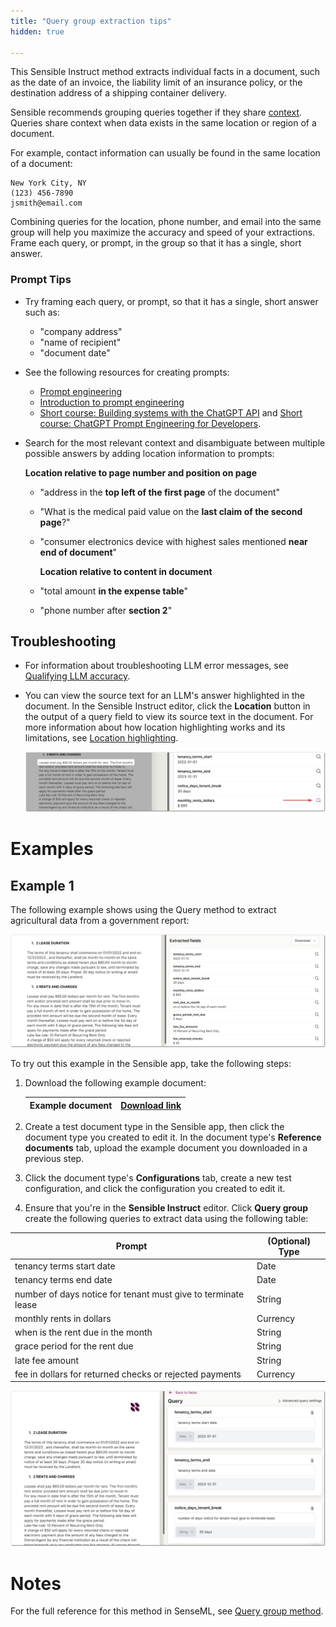 ```yaml
---
title: "Query group extraction tips"
hidden: true

---
```


This Sensible Instruct method extracts individual facts in a document, such as the date of an invoice, the liability limit of an insurance policy, or the destination address of a shipping container delivery.

Sensible recommends grouping queries together if they share [context](doc:query-group#notes).  Queries share context when data exists in the same location or region of a document.

For example, contact information can usually be found in the same location of a document:

```
New York City, NY
(123) 456-7890
jsmith@email.com 
```

Combining queries for the location, phone number, and email into the same group will help you maximize the accuracy and speed of your extractions. Frame each query, or prompt, in the group so that it has a single, short answer. 

### Prompt Tips

- Try framing each query, or prompt, so that it has a single, short answer such as:

  - "company address"
  - "name of recipient"
  - "document date"

- See the following resources for creating prompts:

  -  [Prompt engineering](https://platform.openai.com/docs/guides/prompt-engineering)
  -  [Introduction to prompt engineering](https://learn.microsoft.com/en-us/azure/cognitive-services/openai/concepts/prompt-engineering)
  -  [Short course: Building systems with the ChatGPT API](https://www.deeplearning.ai/short-courses/building-systems-with-chatgpt/) and [Short course: ChatGPT Prompt Engineering for Developers](https://www.deeplearning.ai/short-courses/chatgpt-prompt-engineering-for-developers/). 

- Search for the most relevant context and disambiguate between multiple possible answers by adding location information to prompts:
  
	**Location relative to page number and position on page**

  - "address in the **top left of the first page** of the document"

  - "What is the medical paid value on the **last claim of the second page**?"

  - "consumer electronics device with highest sales mentioned **near end of document**"

    **Location relative to content in document**

  - "total amount **in the expense table**"

  - "phone number after **section 2**"

## Troubleshooting

- For information about troubleshooting LLM error messages, see [Qualifying LLM accuracy](doc:confidence).

- You can view the source text for an LLM's answer highlighted in the document. In the Sensible Instruct editor, click the **Location** button in the output of a query field to view its source text in the document. For more information about how location highlighting works and its limitations, see [Location highlighting](doc:query#notes).

  ![Click to enlarge](https://raw.githubusercontent.com/sensible-hq/sensible-docs/main/readme-sync/assets/v0/images/final/location.png)
  
  

Examples
===

Example 1
---

The following example shows using the Query method to extract agricultural data from a government report:

![Click to enlarge](https://raw.githubusercontent.com/sensible-hq/sensible-docs/main/readme-sync/assets/v0/images/final/query_group_instruct.png)

To try out this example in the Sensible app, take the following steps: 

1. Download the following example document:

   | Example document | [Download link](https://raw.githubusercontent.com/sensible-hq/sensible-docs/main/readme-sync/assets/v0/pdfs/summarizer.pdf) |
   | ----------- | ------------------------------------------------------------ |

2. Create a test document type in the Sensible app, then click the document type you created to edit it. In the document type's **Reference documents** tab, upload the example document you downloaded in a previous step.

3. Click the document type's **Configurations** tab, create a new test configuration, and click the configuration you created to edit it.

4. Ensure that you're in the **Sensible Instruct**  editor. Click **Query group** create the following queries to extract data using the following table:

| Prompt                                                       | (Optional) Type |
| ------------------------------------------------------------ | --------------- |
| tenancy terms start date                                     | Date            |
| tenancy terms end date                                       | Date            |
| number of days notice for tenant must give to terminate lease | String          |
| monthly rents in dollars                                     | Currency        |
| when is the rent due in the month                            | String          |
| grace period for the rent due                                | String          |
| late fee amount                                              | String          |
| fee in dollars for returned checks or rejected payments      | Currency        |

![Click to enlarge](https://raw.githubusercontent.com/sensible-hq/sensible-docs/main/readme-sync/assets/v0/images/final/query_group_instruct_1.png)

Notes
===

For the full reference for this method in SenseML, see [Query group method](doc:query-group).
